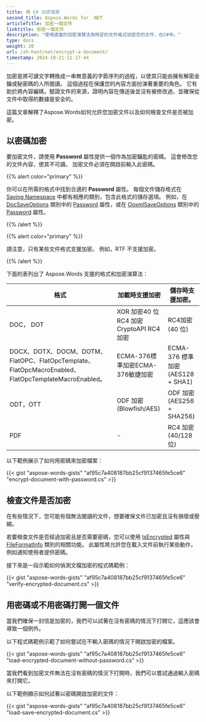 ```yaml
---
title: 用 C# 加密檔案
second_title: Aspose.Words for .NET
articleTitle: 加密一個文件
linktitle: 加密一個文件
description: "使用適當的加密演算法為特定的文件格式加密您的文件，在C#中。"
type: docs
weight: 20
url: /zh-hant/net/encrypt-a-document/
timestamp: 2024-10-21-11-17-44
---
```


加密是將可讀文字轉換成一串無意義的字節序列的過程，以使其只能由擁有解密金鑰或秘密碼的人所閱讀。 這個過程在保護您的內容方面扮演著重要的角色。 它有助於將內容編碼，驗證文件的來源，證明內容在傳送後並沒有被修改過，並確保從文件中取得的數據是安全的。

這篇文章解釋了Aspose.Words如何允許您加密文件以及如何檢查文件是否被加密。

## 以密碼加密

要加密文件，請使用 **Password** 屬性提供一個作為加密鑰匙的密碼。 這會修改您的文件內容，使其不可讀。 加密文件必須在開啟前輸入此密碼。

{{% alert color="primary" %}}

你可以在所需的格式中找到合適的 **Password** 屬性。 每個文件儲存格式在 [Saving Namespace](https://reference.aspose.com/words/net/aspose.words.saving/) 中都有相應的類別，包含此格式的儲存選項。 例如，在 [DocSaveOptions](https://reference.aspose.com/words/net/aspose.words.saving/docsaveoptions/) 類別中的 [Password](https://reference.aspose.com/words/net/aspose.words.saving/docsaveoptions/password/) 屬性，或在 [OoxmlSaveOptions](https://reference.aspose.com/words/net/aspose.words.saving/ooxmlsaveoptions/) 類別中的 [Password](https://reference.aspose.com/words/net/aspose.words.saving/ooxmlsaveoptions/password/) 屬性。

{{% /alert %}}

{{% alert color="primary" %}}

請注意，只有某些文件格式支援加密。 例如，RTF 不支援加密。

{{% /alert %}}

下面的表列出了 Aspose.Words 支援的格式和加密演算法：

| 格式 | 加載時支援加密 | 儲存時支援加密。 |
| ------------------------------------------------------------ | ----------------------------------------------------------- | -------------------------------------------- |
| DOC， DOT | XOR 加密40 位 RC4 加密CryptoAPI RC4 加密 | RC4加密 (40 位) |
| DOCX、DOTX、DOCM、DOTM、FlatOPC、FlatOpcTemplate、FlatOpcMacroEnabled、FlatOpcTemplateMacroEnabled。 | ECMA-376標準加密ECMA-376敏捷加密 | ECMA-376 標準加密 (AES128 + SHA1) |
| ODT，OTT | ODF 加密 (Blowfish/AES) | ODF 加密 (AES256 + SHA256) |
| PDF | - | RC4 加密 (40/128 位) |

以下範例展示了如何用密碼來加密檔案：

{{< gist "aspose-words-gists" "af95c7a408187bb25cf9137465fe5ce6" "encrypt-document-with-password.cs" >}}

## 檢查文件是否加密

在有些情況下，您可能有個無法閱讀的文件，想要確保文件已加密且沒有損壞或壓縮。

若要檢查文件是否經過加密且是否需要密碼，您可以使用 [IsEncrypted](https://reference.aspose.com/words/net/aspose.words/fileformatinfo/isencrypted/) 屬性與 [FileFormatInfo](https://reference.aspose.com/words/net/aspose.words/fileformatinfo/) 類別的相關功能。 此屬性將允許您在載入文件前執行某些動作，例如通知使用者提供密碼。

接下來是一段示範如何偵測文檔加密的程式碼範例：

{{< gist "aspose-words-gists" "af95c7a408187bb25cf9137465fe5ce6" "verify-encrypted-document.cs" >}}

## 用密碼或不用密碼打開一個文件

當我們確保一封信是加密的，我們可以試著在沒有密碼的情況下打開它，這應該會導致一個例外。

以下程式碼範例示範了如何嘗試在不輸入密碼的情況下開啟加密的檔案。

{{< gist "aspose-words-gists" "af95c7a408187bb25cf9137465fe5ce6" "load-encrypted-document-without-password.cs" >}}

當我們看到加密文件無法在沒有密碼的情況下打開時，我們可以嘗試通過輸入密碼來打開它。

以下範例顯示如何試著以密碼開啟加密的文件：

{{< gist "aspose-words-gists" "af95c7a408187bb25cf9137465fe5ce6" "load-save-encrypted-document.cs" >}}
